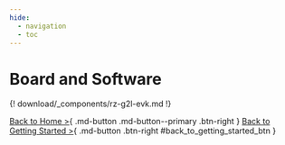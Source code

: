 ```yaml
---
hide:
  - navigation
  - toc
---
```


# Board and Software

{! download/_components/rz-g2l-evk.md !}

[Back to Home >](../index.md){ .md-button .md-button--primary .btn-right } [Back to Getting Started >](../getting_started/index.md#step-1-obtain-an-evaluation-board){ .md-button .btn-right #back_to_getting_started_btn }
